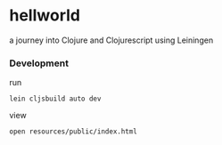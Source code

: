 # hellworld

a journey into Clojure and Clojurescript using Leiningen

### Development

run

```
lein cljsbuild auto dev

```

view
```
open resources/public/index.html
```